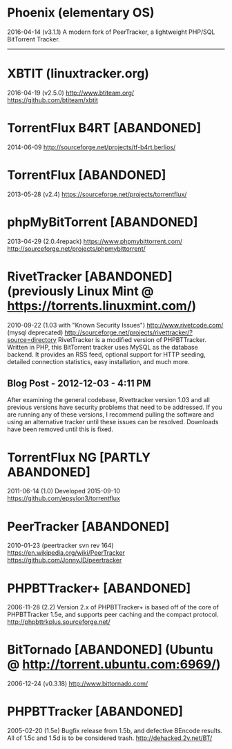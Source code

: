 # Phoenix (elementary OS)
2016-04-14 (v3.1.1)
A modern fork of PeerTracker, a lightweight PHP/SQL BitTorrent Tracker.

---

# XBTIT (linuxtracker.org)
2016-04-19 (v2.5.0)
http://www.btiteam.org/
https://github.com/btiteam/xbtit

# TorrentFlux B4RT [ABANDONED]
2014-06-09
http://sourceforge.net/projects/tf-b4rt.berlios/

# TorrentFlux [ABANDONED]
2013-05-28 (v2.4)
https://sourceforge.net/projects/torrentflux/

# phpMyBitTorrent [ABANDONED]
2013-04-29 (2.0.4repack)
https://www.phpmybittorrent.com/
http://sourceforge.net/projects/phpmybittorrent/

# RivetTracker [ABANDONED] (previously Linux Mint @ https://torrents.linuxmint.com/)
2010-09-22 (1.03 with "Known Security Issues")
http://www.rivetcode.com/ (mysql deprecated)
http://sourceforge.net/projects/rivettracker/?source=directory
RivetTracker is a modified version of PHPBTTracker. Written in PHP, this BitTorrent tracker uses MySQL as the database backend. It provides an RSS feed, optional support for HTTP seeding, detailed connection statistics, easy installation, and much more.
## Blog Post - 2012-12-03 - 4:11 PM
After examining the general codebase, Rivettracker version 1.03 and all previous versions have security problems that need to be addressed. If you are running any of these versions, I recommend pulling the software and using an alternative tracker until these issues can be resolved. Downloads have been removed until this is fixed.

# TorrentFlux NG [PARTLY ABANDONED]
2011-06-14 (1.0)
Developed 2015-09-10
https://github.com/epsylon3/torrentflux

# PeerTracker [ABANDONED]
2010-01-23 (peertracker svn rev 164)
https://en.wikipedia.org/wiki/PeerTracker
https://github.com/JonnyJD/peertracker

# PHPBTTracker+ [ABANDONED]
2006-11-28 (2.2)
Version 2.x of PHPBTTracker+ is based off of the core of PHPBTTracker 1.5e, and supports peer caching and the compact protocol.
http://phpbttrkplus.sourceforge.net/

# BitTornado [ABANDONED] (Ubuntu @ http://torrent.ubuntu.com:6969/)
2006-12-24 (v0.3.18)
http://www.bittornado.com/

# PHPBTTracker [ABANDONED]
2005-02-20 (1.5e)
Bugfix release from 1.5b, and defective BEncode results.
All of 1.5c and 1.5d is to be considered trash.
http://dehacked.2y.net/BT/


